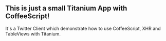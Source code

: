 ## This is just a small Titanium App with CoffeeScript!

It´s a Twitter Client which demonstrate how to use CoffeeScript, XHR and TableViews with Titanium.

